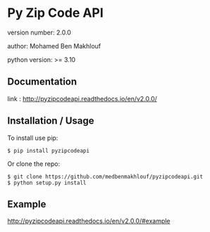 Py Zip Code API
===============================

version number: 2.0.0

author: Mohamed Ben Makhlouf

python version: >= 3.10

Documentation
--------

link : http://pyzipcodeapi.readthedocs.io/en/v2.0.0/

Installation / Usage
--------------------

To install use pip:

    $ pip install pyzipcodeapi


Or clone the repo:

    $ git clone https://github.com/medbenmakhlouf/pyzipcodeapi.git
    $ python setup.py install

Example
-------

http://pyzipcodeapi.readthedocs.io/en/v2.0.0/#example
